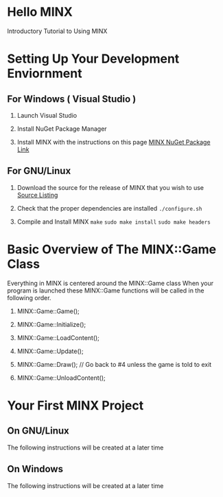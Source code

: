 Hello MINX
==========

Introductory Tutorial to Using MINX

# Setting Up Your Development Enviornment

## For Windows ( Visual Studio )
  1. Launch Visual Studio

  2. Install NuGet Package Manager

  3. Install MINX with the instructions on this page [MINX NuGet Package Link](http://google.com)

## For GNU/Linux
  1. Download the source for the release of MINX that you wish to use
[Source Listing](https://github.com/GearChicken/MINX/releases)

  2. Check that the proper dependencies are installed `./configure.sh`
  
  3. Compile and Install MINX `make` `sudo make install` `sudo make headers`

# Basic Overview of The MINX::Game Class
  Everything in MINX is centered around the MINX::Game class
When your program is launched these MINX::Game functions
will be called in the following order.

  1. MINX::Game::Game();

  2. MINX::Game::Initialize();

  3. MINX::Game::LoadContent();

  4. MINX::Game::Update();

  5. MINX::Game::Draw(); // Go back to #4 unless the game is told to exit

  6. MINX::Game::UnloadContent();

# Your First MINX Project

## On GNU/Linux

  The following instructions will be created at a later time

## On Windows

  The following instructions will be created at a later time
